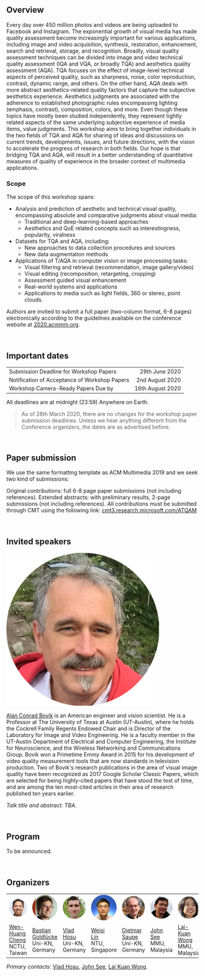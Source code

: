 ## Overview

Every day over 450 million photos and videos are being uploaded to Facebook and Instagram. The exponential growth of visual media has made quality assessment become increasingly important for various applications, including image and video acquisition, synthesis, restoration, enhancement, search and retrieval, storage, and recognition. Broadly, visual quality assessment techniques can be divided into image and video technical quality assessment (IQA and VQA, or broadly TQA) and aesthetics quality assessment (AQA). TQA focuses on the effect of image-level technical aspects of perceived quality, such as sharpness, noise, color reproduction, contrast, dynamic range, and others. On the other hand, AQA deals with more abstract aesthetics-related quality factors that capture the subjective aesthetics experience. Aesthetics judgments are associated with the adherence to established photographic rules encompassing lighting (emphasis, contrast), composition, colors, and more. Even though these topics have mostly been studied independently, they represent tightly related aspects of the same underlying subjective experience of media items, value judgments. This workshop aims to bring together individuals in the two fields of TQA and AQA for sharing of ideas and discussions on current trends, developments, issues, and future directions, with the vision to accelerate the progress of research in both fields. Our hope is that bridging TQA and AQA, will result in a better understanding of quantitative measures of quality of experience in the broader context of multimedia applications.

### Scope 

The scope of this workshop spans:
* Analysis and prediction of aesthetic and technical visual quality, encompassing absolute and comparative judgments about visual media:
  * Traditional and deep-learning-based approaches
  * Aesthetics and QoE related concepts such as interestingness, popularity, viralness
* Datasets for TQA and AQA, including:
  * New approaches to data collection procedures and sources
  * New data augmentation methods	
* Applications of T/AQA in computer vision or image processing tasks:
  * Visual filtering and retrieval (recommendation, image gallery/video)
  * Visual editing (recomposition, retargeting, cropping)
  * Assessment guided visual enhancement
  * Real-world systems and applications
  * Applications to media such as light fields, 360 or stereo, point clouds.
 
Authors are invited to submit a full paper (two-column format, 6-8 pages) electronically according to the guidelines available on the conference website at [2020.acmmm.org](https://2020.acmmm.org/).

<br/>

## Important dates

|  |  |
| :--- |---: |
| Submission Deadline for Workshop Papers       |  29th June 2020   |
| Notification of Acceptance of Workshop Papers | 2nd August 2020   |
| Workshop Camera-Ready Papers Due by           |  16th August 2020 |

All deadlines are at midnight (23:59) Anywhere on Earth.

> As of 28th March 2020, there are no changes for the workshop paper submission deadlines. 
Unless we hear anything different from the Conference organizers, the dates are as advertised before.

<br/>

## Paper submission

We use the same formatting template as ACM Multimedia 2019 and we seek two kind of submissions:

Original contributions: full 6-8 page paper submissions (not including references).
Extended abstracts: with preliminary results, 2-page submissions (not including references).
All contributions must be submitted through CMT using the following link: [cmt3.research.microsoft.com/ATQAM](https://cmt3.research.microsoft.com/ATQAM)

<br/>

## Invited speakers

<img src="assets/images/alan-bovik.png" alt="Alan Conrad Bovik" class="speaker"/>

[Alan Conrad Bovik](http://www.ece.utexas.edu/people/faculty/alan-bovik) is an American engineer and vision scientist. He is a Professor at The University of Texas at Austin (UT-Austin), where he holds the Cockrell Family Regents Endowed Chair and is Director of the Laboratory for Image and Video Engineering. He is a faculty member in the UT-Austin Department of Electrical and Computer Engineering, the Institute for Neuroscience, and the Wireless Networking and Communications Group. Bovik won a Primetime Emmy Award in 2015 for his development of video quality measurement tools that are now standards in television production. Two of Bovik's research publications in the area of visual image quality have been recognized as 2017 Google Scholar Classic Papers, which are selected for being highly-cited papers that have stood the test of time, and are among the ten most-cited articles in their area of research published ten years earlier.

_Talk title and abstract: TBA._

<!-- 
<img src="assets/images/james-wang.png" alt="James Z. Wang" class="speaker"/>

[James Z. Wang](http://infolab.stanford.edu/~wangz/home/) is a professor at Pennsylvania State University. Wang's research seeks to advance knowledge through modeling objects, concepts, aesthetics, and emotions in big visual data. He is well-known for his pioneering research in the field of aesthetics quality assessment. His research team have developed the ACQUINE aesthetic quality inference engine, SIMPLIcity semantics-sensitive image retrieval system, the ALIPR real-time computerized image tagging system, which are all widely cited. His research has been reported widely by significant media, including Discovery, Scientific American, MIT Tech Review, Public Radio, NPR, and CBS. Wang also received an NSF Career award and the endowed PNC Technologies Career Development Professorship.

_Talk title and abstract: TBA._
-->
<br/>

## Program

To be announced.

<br/>

## Organizers

<table id="profile">
    <tr>
     <td><img src="assets/images/wen-huang.png" class="profile"/></td>
     <td><img src="assets/images/bastian-goldlueke.png" class="profile"/></td>
     <td><img src="assets/images/vlad-hosu.png" class="profile"/></td>
     <td><img src="assets/images/weisi-lin.png" class="profile"/></td>
     <td><img src="assets/images/dietmar-saupe.png" class="profile"/></td>
     <td><img src="assets/images/john-see.png" class="profile"/></td>
     <td><img src="assets/images/lai-kuan-wong.png" class="profile"/></td>
    </tr>
    <tr align="top">
     <td> <a href="http://aimmlab.nctu.edu.tw/whcheng/index.html">Wen-Huang<br/> Cheng</a><br/> NCTU,<br/> Taiwan </td>
     <td> <a href="https://www.cvia.uni-konstanz.de/personen/prof-dr-bastian-goldluecke/">Bastian<br/> Goldlücke</a><br/> Uni-KN, Germany </td>
     <td> <a href="https://www.mmsp.uni-konstanz.de/people/overview/research-staff/vlad-hosu/">Vlad<br/> Hosu</a><br/> Uni-KN, Germany </td>
     <td> <a href="https://www.ntu.edu.sg/home/wslin/">Weisi<br/> Lin</a><br/> NTU, Singapore </td>
     <td> <a href="https://www.mmsp.uni-konstanz.de/people/overview/prof-dr-dietmar-saupe/">Dietmar<br/> Saupe</a><br/> Uni-KN, Germany </td>
     <td> <a href="https://mmuexpert.mmu.edu.my/johnsee">John<br/> See</a><br/> MMU, Malaysia </td>
     <td> <a href="https://mmuexpert.mmu.edu.my/lkwong">Lai-Kuan<br/> Wong</a><br/> MMU, Malaysia </td>
    </tr>
</table>

*Primary contacts*: [Vlad Hosu](mailto:vlad.hosu@uni-konstanz.de), [John See](mailto:johnsee@mmu.edu.my), [Lai Kuan Wong](mailto:lkwong@mmu.edu.my).

